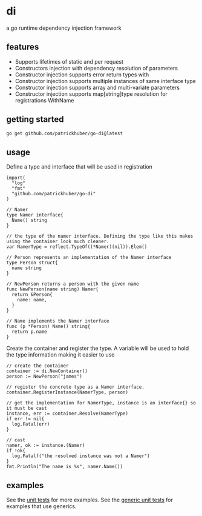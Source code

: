 # di
a go runtime dependency injection framework

## features

* Supports lifetimes of static and per request
* Constructors injection with dependency resolution of parameters
* Constructor injection supports error return types with 
* Constructor injection supports multiple instances of same interface type
* Constructor injection supports array and multi-variate parameters 
* Constructor injection supports map[string]type resolution for registrations WithName

## getting started

```bash
go get github.com/patrickhuber/go-di@latest
```

## usage

Define a type and interface that will be used in registration

```golang
import(
  "log"
  "fmt"
  "github.com/patrickhuber/go-di"
)

// Namer
type Namer interface{
  Name() string
}

// the type of the namer interface. Defining the type like this makes using the container look much cleaner.
var NamerType = reflect.TypeOf((*Namer)(nil)).Elem()

// Person represents an implementation of the Namer interface
type Person struct{
  name string
}

// NewPerson returns a person with the given name
func NewPerson(name string) Namer{
  return &Person{
    name: name,
  }
}

// Name implements the Namer interface
func (p *Person) Name() string{
  return p.name
}
```

Create the container and register the type. A variable will be used to hold the type information making it easier to use

```golang
// create the container
container := di.NewContainer()
person := NewPerson("james")

// register the concrete type as a Namer interface.
container.RegisterInstance(NamerType, person)

// get the implementation for NamerType, instance is an interface{} so it must be cast
instance, err := container.Resolve(NamerType)
if err != nil{
  log.Fatal(err)
}

// cast
namer, ok := instance.(Namer)
if !ok{
  log.Fatalf("the resolved instance was not a Namer")
}
fmt.Println("The name is %s", namer.Name())
```

## examples

See the [unit tests](container_test.go) for more examples. 
See the [generic unit tests](generic_test.go) for examples that use generics.